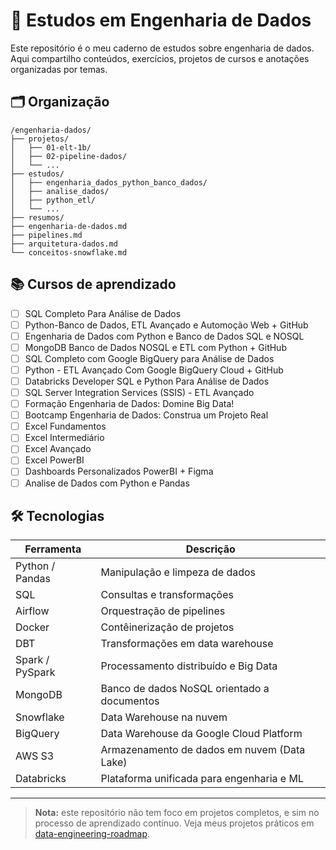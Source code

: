 # 🧠 Estudos em Engenharia de Dados

Este repositório é o meu caderno de estudos sobre engenharia de dados. Aqui compartilho conteúdos, exercícios, projetos de cursos e anotações organizadas por temas.

## 🗂️ Organização

```
/engenharia-dados/
├── projetos/                  
│   ├── 01-elt-1b/             
│   ├── 02-pipeline-dados/
│   └── ...
├── estudos/
│   ├── engenharia_dados_python_banco_dados/
│   ├── analise_dados/
│   ├── python_etl/
│   └── ...
├── resumos/
├── engenharia-de-dados.md
├── pipelines.md
├── arquitetura-dados.md
└── conceitos-snowflake.md
```

## 📚 Cursos de aprendizado

- [ ] SQL Completo Para Análise de Dados
- [ ] Python-Banco de Dados, ETL Avançado e Automoção Web + GitHub
- [ ] Engenharia de Dados com Python e Banco de Dados SQL e NOSQL
- [ ] MongoDB Banco de Dados NOSQL e ETL com Python + GitHub
- [ ] SQL Completo com Google BigQuery para Análise de Dados
- [ ] Python - ETL Avançado Com Google BigQuery Cloud + GitHub
- [ ] Databricks Developer SQL e Python Para Análise de Dados
- [ ] SQL Server Integration Services (SSIS) - ETL Avançado
- [ ] Formação Engenharia de Dados: Domine Big Data!
- [ ] Bootcamp Engenharia de Dados: Construa um Projeto Real
- [ ] Excel Fundamentos
- [ ] Excel Intermediário
- [ ] Excel Avançado
- [ ] Excel PowerBI
- [ ] Dashboards Personalizados PowerBI + Figma
- [ ] Analise de Dados com Python e Pandas

## 🛠️ Tecnologias

| Ferramenta         | Descrição                                  |
|--------------------|--------------------------------------------|
| Python / Pandas    | Manipulação e limpeza de dados             |
| SQL                | Consultas e transformações                 |
| Airflow            | Orquestração de pipelines                  |
| Docker             | Contêinerização de projetos                |
| DBT                | Transformações em data warehouse           |
| Spark / PySpark    | Processamento distribuído e Big Data       |
| MongoDB            | Banco de dados NoSQL orientado a documentos|
| Snowflake          | Data Warehouse na nuvem                    |
| BigQuery           | Data Warehouse da Google Cloud Platform    |
| AWS S3             | Armazenamento de dados em nuvem (Data Lake)|
| Databricks         | Plataforma unificada para engenharia e ML  |

---

> **Nota:** este repositório não tem foco em projetos completos, e sim no processo de aprendizado contínuo. Veja meus projetos práticos em [data-engineering-roadmap](https://github.com/seuusuario/data-engineering-roadmap).
